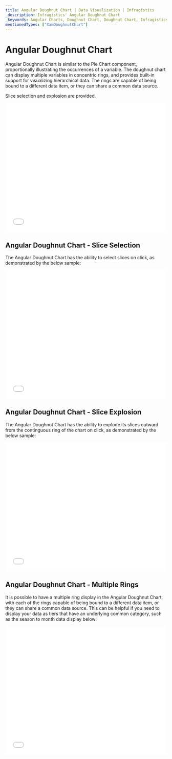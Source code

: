 ```yaml
---
title: Angular Doughnut Chart | Data Visualization | Infragistics
_description: Infragistics' Angular Doughnut Chart
_keywords: Angular Charts, Doughnut Chart, Doughnut Chart, Infragistics
mentionedTypes: ["XamDoughnutChart"]
---
```


# Angular Doughnut Chart

Angular Doughnut Chart is similar to the Pie Chart component, proportionally illustrating the occurrences of a variable. The doughnut chart can display multiple variables in concentric rings, and provides built-in support for visualizing hierarchical data. The rings are capable of being bound to a different data item, or they can share a common data source.

Slice selection and explosion are provided.

<div class="sample-container loading" style="height: 400px">
    <iframe id="doughnut-chart-legend-iframe" src='{environment:dvDemosBaseUrl}/charts/doughnut-chart-legend' width="100%" height="100%" seamless frameBorder="0" onload="onXPlatSampleIframeContentLoaded(this);" alt="Angular Doughnut Legend"></iframe>
</div>

<div class="divider--half"></div>

## Angular Doughnut Chart - Slice Selection

The Angular Doughnut Chart has the ability to select slices on click, as demonstrated by the below sample:

<div class="sample-container loading" style="height: 400px">
    <iframe id="doughnut-chart-selection-iframe" src='{environment:dvDemosBaseUrl}/charts/doughnut-chart-selection' width="100%" height="100%" seamless frameBorder="0" onload="onXPlatSampleIframeContentLoaded(this);" alt="Angular Doughnut Slice Selection"></iframe>
</div>

<div class="divider--half"></div>

## Angular Doughnut Chart - Slice Explosion

The Angular Doughnut Chart has the ability to explode its slices outward from the continguous ring of the chart on click, as demonstrated by the below sample:

<div class="sample-container loading" style="height: 400px">
    <iframe id="doughnut-chart-explosion-iframe" src='{environment:dvDemosBaseUrl}/charts/doughnut-chart-explosion' width="100%" height="100%" seamless frameBorder="0" onload="onXPlatSampleIframeContentLoaded(this);" alt="Angular Doughnut Slice Explosion"></iframe>
</div>

<div class="divider--half"></div>

## Angular Doughnut Chart - Multiple Rings

It is possible to have a multiple ring display in the Angular Doughnut Chart, with each of the rings capable of being bound to a different data item, or they can share a common data source. This can be helpful if you need to display your data as tiers that have an underlying common category, such as the season to month data display below:

<div class="sample-container loading" style="height: 400px">
    <iframe id="doughnut-chart-rings-iframe" src='{environment:dvDemosBaseUrl}/charts/doughnut-chart-rings' width="100%" height="100%" seamless frameBorder="0" onload="onXPlatSampleIframeContentLoaded(this);" alt="Angular Doughnut Multiple Rings"></iframe>
</div>

<div class="divider--half"></div>

<!-- TODO list API links used in this topic 
## API Members
-->
